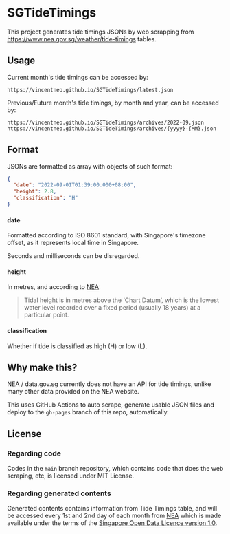# SGTideTimings
This project generates tide timings JSONs by web scrapping from https://www.nea.gov.sg/weather/tide-timings tables.

## Usage
Current month's tide timings can be accessed by:
```
https://vincentneo.github.io/SGTideTimings/latest.json
```
Previous/Future month's tide timings, by month and year, can be accessed by:
```
https://vincentneo.github.io/SGTideTimings/archives/2022-09.json
https://vincentneo.github.io/SGTideTimings/archives/{yyyy}-{MM}.json
```

## Format
JSONs are formatted as array with objects of such format:
```JSON
{
  "date": "2022-09-01T01:39:00.000+08:00",
  "height": 2.8,
  "classification": "H"
}
```
#### date
Formatted according to ISO 8601 standard, with Singapore's timezone offset, as it represents local time in Singapore. 

Seconds and milliseconds can be disregarded.

#### height
In metres, and according to [NEA](https://www.nea.gov.sg/weather/tide-timings):

> Tidal height is in metres above the ‘Chart Datum’, which is the lowest water level recorded over a fixed period (usually 18 years) at a particular point.

#### classification
Whether if tide is classified as high (H) or low (L). 

## Why make this?
NEA / data.gov.sg currently does not have an API for tide timings, unlike many other data provided on the NEA website.

This uses GitHub Actions to auto scrape, generate usable JSON files and deploy to the `gh-pages` branch of this repo, automatically.

## License

### Regarding code
Codes in the `main` branch repository, which contains code that does the web scraping, etc, is licensed under MIT License.

### Regarding generated contents
Generated contents contains information from Tide Timings table, and will be accessed every 1st and 2nd day of each month from [NEA](https://www.nea.gov.sg/weather/tide-timings) which is made available under the terms of the [Singapore Open Data Licence version 1.0](https://www.nea.gov.sg/open-data-licence).
